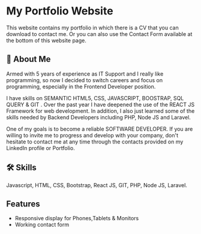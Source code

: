 
# My Portfolio Website

This website contains my portfolio in which there is a CV that you can download to contact me. Or you can also use the Contact Form available at the bottom of this website page.
## 🚀 About Me
Armed with 5 years of experience as IT Support and I really like programming, so now I decided to switch careers and focus on programming, especially in the Frontend Developer position.

I have skills on SEMANTIC HTML5, CSS, JAVASCRIPT, BOOSTRAP, SQL QUERY & GIT . Over the past year I have deepened the use of the REACT JS Framework for web development. In addition, I also just learned some of the skills needed by Backend Developers including PHP, Node JS and Laravel.

One of my goals is to become a reliable SOFTWARE DEVELOPER. If you are willing to invite me to progress and develop with your company, don't hesitate to contact me at any time through the contacts provided on my LinkedIn profile or Portfolio.


## 🛠 Skills
Javascript, HTML, CSS, Bootstrap, React JS, GIT, PHP, Node JS, Laravel.


## Features

- Responsive display for Phones,Tablets & Monitors
- Working contact form